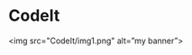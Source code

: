 # CodeIt
<img src="CodeIt/img1.png" alt=”my banner”>
<!-- C:\Users\Neha Nemade\Desktop\CodeIt\img1.png -->